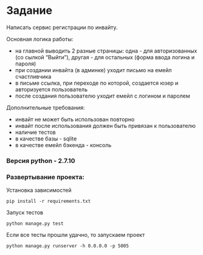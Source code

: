 # Задание

Написать сервис регистрации по инвайту.

Основная логика работы:
 - на главной выводить 2 разные страницы: одна - для авторизованных (со сылкой “Выйти”), другая - для остальных (форма ввода логина и пароля)
 - при создании инвайта (в админке) уходит письмо на емейл счастливчика
 - в письме ссылка, при переходе по которой, создается юзер и авторизуется пользователь
 - после создания пользователю уходит емейл с логином и паролем

Дополнительные требования:
- инвайт не может быть использован повторно
- инвайт после использования должен быть привязан к пользователю
- наличие тестов
- в качестве базы - sqlite
- в качестве емейл бэкенда - консоль

### Версия python - 2.7.10

### Развертывание проекта:
Установка зависимостей
```
pip install -r requirements.txt
```
Запуск тестов
```
python manage.py test
```
Если все тесты прошли удачно, то запускаем проект
```
python manage.py runserver -h 0.0.0.0 -p 5005
```